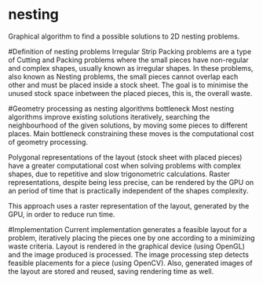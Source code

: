 # nesting
Graphical algorithm to find a possible solutions to 2D nesting problems.

#Definition of nesting problems
Irregular Strip Packing problems are a type of Cutting and Packing problems where the small pieces have non-regular and complex shapes, usually known as irregular shapes. In these problems, also known as Nesting problems, the small pieces cannot overlap each other and must be placed inside a stock sheet. The goal is to minimise the unused stock space inbetween the placed pieces, this is, the overall waste. 

#Geometry processing as nesting algorithms bottleneck
Most nesting algorithms improve existing solutions iteratively, searching the neighbourhood of the given solutions, by moving some pieces to different places. Main bottleneck constraining these moves is the computational cost of geometry processing.

Polygonal representations of the layout (stock sheet with placed pieces) have a greater computational cost when solving problems with complex shapes, due to repetitive and slow trigonometric calculations.
Raster representations, despite being less precise, can be rendered by the GPU on an period of time that is practically independent of the shapes complexity.

This approach uses a raster representation of the layout, generated by the GPU, in order to reduce run time.

#Implementation
Current implementation generates a feasible layout for a problem, iteratively placing the pieces one by one according to a minimizing waste criteria. 
Layout is rendered in the graphical device (using OpenGL) and the image produced is processed. The image processing step detects feasible placements for a piece (using OpenCV).
Also, generated images of the layout are stored and reused, saving rendering time as well.


